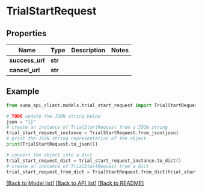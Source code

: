 # TrialStartRequest


## Properties

Name | Type | Description | Notes
------------ | ------------- | ------------- | -------------
**success_url** | **str** |  | 
**cancel_url** | **str** |  | 

## Example

```python
from suna_api_client.models.trial_start_request import TrialStartRequest

# TODO update the JSON string below
json = "{}"
# create an instance of TrialStartRequest from a JSON string
trial_start_request_instance = TrialStartRequest.from_json(json)
# print the JSON string representation of the object
print(TrialStartRequest.to_json())

# convert the object into a dict
trial_start_request_dict = trial_start_request_instance.to_dict()
# create an instance of TrialStartRequest from a dict
trial_start_request_from_dict = TrialStartRequest.from_dict(trial_start_request_dict)
```
[[Back to Model list]](../README.md#documentation-for-models) [[Back to API list]](../README.md#documentation-for-api-endpoints) [[Back to README]](../README.md)


